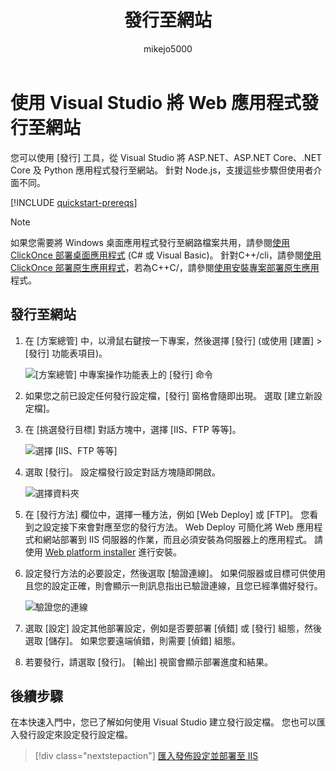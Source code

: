﻿---
title: 發行至網站
ms.date: 01/29/2019
ms.topic: quickstart
helpviewer_keywords:
- deployment, website
ms.assetid: fc82b1f1-d342-4b82-9a44-590479f0a895
author: mikejo5000
ms.author: mikejo
manager: jillfra
ms.workload:
- multiple
ms.openlocfilehash: 1236c3057cd209bd5c7c81304a2168704927c506
ms.sourcegitcommit: 53bc4c11b82882ab658e34c65ae374060f823531
ms.translationtype: MT
ms.contentlocale: zh-TW
ms.lasthandoff: 09/19/2019
ms.locfileid: "71127940"
---
# <a name="publish-a-web-app-to-a-web-site-using-visual-studio"></a>使用 Visual Studio 將 Web 應用程式發行至網站

您可以使用 [發行] 工具，從 Visual Studio 將 ASP.NET、ASP.NET Core、.NET Core 及 Python 應用程式發行至網站。 針對 Node.js，支援這些步驟但使用者介面不同。

[!INCLUDE [quickstart-prereqs](includes/quickstart-prereqs.md)]

> [!NOTE]
> 如果您需要將 Windows 桌面應用程式發行至網路檔案共用，請參閱[使用 ClickOnce 部署桌面應用程式](how-to-publish-a-clickonce-application-using-the-publish-wizard.md) (C# 或 Visual Basic)。 針對C++/cli，請參閱[使用 ClickOnce 部署原生應用程式](/cpp/windows/clickonce-deployment-for-visual-cpp-applications)，若為C++C/，請參閱[使用安裝專案部署原生應用](/cpp/windows/walkthrough-deploying-a-visual-cpp-application-by-using-a-setup-project)程式。

## <a name="publish-to-a-web-site"></a>發行至網站

1. 在 [方案總管] 中，以滑鼠右鍵按一下專案，然後選擇 [發行] (或使用 [建置] > [發行] 功能表項目)。

    ![[方案總管] 中專案操作功能表上的 [發行] 命令](../deployment/media/quickstart-publish.png "選擇 [發行]")

1. 如果您之前已設定任何發行設定檔，[發行] 窗格會隨即出現。 選取 [建立新設定檔]。

1. 在 [挑選發行目標] 對話方塊中，選擇 [IIS、FTP 等等]。

    ![選擇 [IIS、FTP 等等]](../deployment/media/quickstart-publish-iis-ftp.png "選擇 [IIS、FTP 等等]")

1. 選取 [發行]。 設定檔發行設定對話方塊隨即開啟。

    ![選擇資料夾](../deployment/media/quickstart-publish-settings-web.png "選擇資料夾")

1. 在 [發行方法] 欄位中，選擇一種方法，例如 [Web Deploy] 或 [FTP]。 您看到之設定接下來會對應至您的發行方法。 Web Deploy 可簡化將 Web 應用程式和網站部署到 IIS 伺服器的作業，而且必須安裝為伺服器上的應用程式。 請使用 [Web platform installer](https://www.microsoft.com/web/downloads/platform.aspx) 進行安裝。

1. 設定發行方法的必要設定，然後選取 [驗證連線]。 如果伺服器或目標可供使用且您的設定正確，則會顯示一則訊息指出已驗證連線，且您已經準備好發行。

    ![驗證您的連線](../deployment/media/quickstart-publish-web-deploy.png "驗證您的連線")

1. 選取 [設定] 設定其他部署設定，例如是否要部署 [偵錯] 或 [發行] 組態，然後選取 [儲存]。 如果您要遠端偵錯，則需要 [偵錯] 組態。

1. 若要發行，請選取 [發行]。 [輸出] 視窗會顯示部署進度和結果。

## <a name="next-steps"></a>後續步驟

在本快速入門中，您已了解如何使用 Visual Studio 建立發行設定檔。 您也可以匯入發行設定來設定發行設定檔。

> [!div class="nextstepaction"]
> [匯入發佈設定並部署至 IIS](tutorial-import-publish-settings-iis.md)
